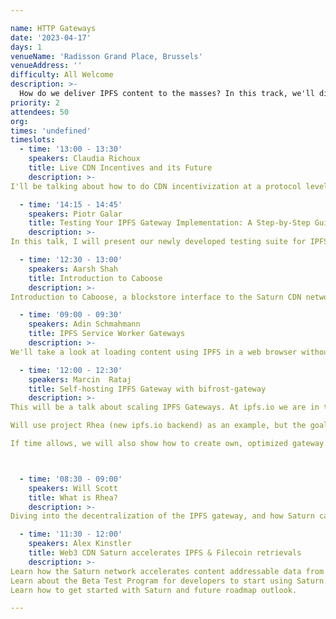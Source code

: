 ```yaml
---

name: HTTP Gateways
date: '2023-04-17'
days: 1
venueName: 'Radisson Grand Place, Brussels'
venueAddress: ''
difficulty: All Welcome
description: >-
  How do we deliver IPFS content to the masses? In this track, we'll dive into the magical and maddening topic of HTTP Gateways. Topics include the evolving semantics of /ipfs/cid, .car blocks and rendered flat files, and large-scale efforts to improve gateway architectures such as Project Saturn and Project Rhea.
priority: 2
attendees: 50
org: 
times: 'undefined'
timeslots:
  - time: '13:00 - 13:30'
    speakers: Claudia Richoux
    title: Live CDN Incentives and its Future
    description: >-
I'll be talking about how to do CDN incentivization at a protocol level correctly- the game theory is pretty simple and I independently converged on a design pretty similar to the one on Skynet. Adding a simple piece of novel cryptography to the payment channels, and integrating that into the transport layer, reduces latency/RTTs and allows for "delegated payments" where a content creator can send a short commitment to a user to "give them a coupon" for the delivery of a particular file.

  - time: '14:15 - 14:45'
    speakers: Piotr Galar
    title: Testing Your IPFS Gateway Implementation: A Step-by-Step Guide
    description: >-
In this talk, I will present our newly developed testing suite for IPFS gateways, which helps implementers ensure their gateway implementations conform to the IPFS gateway specification. I'll discuss the structure of the test suite, adding new tests, and demonstrate how it is currently being used to verify the Kubo and Bifrost gateway implementations. Additionally, I'll provide a step-by-step guide for setting up the suite in a CI environment, enabling implementers to receive continuous feedback and detailed reports on their gateway's features and compliance with the gateway specification.

  - time: '12:30 - 13:00'
    speakers: Aarsh Shah
    title: Introduction to Caboose
    description: >-
Introduction to Caboose, a blockstore interface to the Saturn CDN network.

  - time: '09:00 - 09:30'
    speakers: Adin Schmahmann
    title: IPFS Service Worker Gateways
    description: >-
We'll take a look at loading content using IPFS in a web browser without relying on extensions or trusted HTTP Gateways using service workers. We'll also discuss some of the libraries and recent improvements that have enabled this functionality.

  - time: '12:00 - 12:30'
    speakers: Marcin  Rataj
    title: Self-hosting IPFS Gateway with bifrost-gateway
    description: >-
This will be a talk about scaling IPFS Gateways. At ipfs.io we are in the process of moving from a single binary that does everything (Kubo) into discrete, separate services, that can be deployed and managed separately. 

Will use project Rhea (new ipfs.io backend) as an example, but the goal will be to show how to do easy self-hosting and run own gateway using our turn-key bifrost-gateway docker image with either Saturn CDN or a regular Kubo as a backend.

If time allows, we will also show how to create own, optimized gateway implementation using go-libipfs/gateway with custom backend that implements the new GO API.



  - time: '08:30 - 09:00'
    speakers: Will Scott
    title: What is Rhea?
    description: >-
Diving into the decentralization of the IPFS gateway, and how Saturn can provide a replacement for centralized infrastructure

  - time: '11:30 - 12:00'
    speakers: Alex Kinstler
    title: Web3 CDN Saturn accelerates IPFS & Filecoin retrievals
    description: >-
Learn how the Saturn network accelerates content addressable data from IPFS and Filecoin
Learn about the Beta Test Program for developers to start using Saturn.
Learn how to get started with Saturn and future roadmap outlook.

---
```

